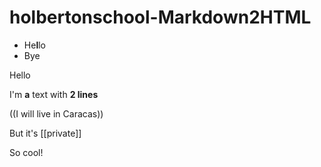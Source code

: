 # holbertonschool-Markdown2HTML

- He**l**lo
- Bye

Hello

I'm **a** text
with __2 lines__

((I will live in Caracas))

But it's [[private]]

So cool!
